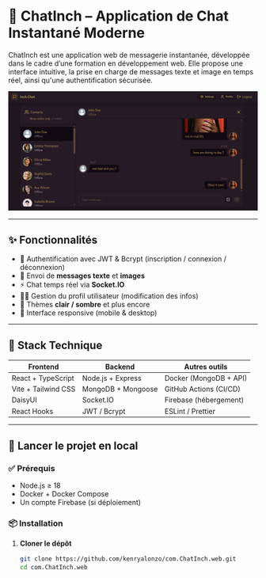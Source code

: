 # 💬 ChatInch – Application de Chat Instantané Moderne

ChatInch est une application web de messagerie instantanée, développée dans le cadre d’une formation en développement web. Elle propose une interface intuitive, la prise en charge de messages texte et image en temps réel, ainsi qu'une authentification sécurisée.

![Demo App](/frontend/public/present.png)

---

## ✨ Fonctionnalités

- 🔐 Authentification avec JWT & Bcrypt (inscription / connexion / déconnexion)
- 📩 Envoi de **messages texte** et **images**
- ⚡ Chat temps réel via **Socket.IO**
- 🧑‍💼 Gestion du profil utilisateur (modification des infos)
- 🌙 Thèmes **clair / sombre** et plus encore
- 📱 Interface responsive (mobile & desktop)

---

## 🧱 Stack Technique

| Frontend               | Backend              | Autres outils             |
|------------------------|----------------------|----------------------------|
| React + TypeScript     | Node.js + Express     | Docker (MongoDB + API)     |
| Vite + Tailwind CSS    | MongoDB + Mongoose    | GitHub Actions (CI/CD)     |
| DaisyUI                | Socket.IO             | Firebase (hébergement)     |
| React Hooks            | JWT / Bcrypt          | ESLint / Prettier          |

---

## 🚀 Lancer le projet en local

### ✅ Prérequis

- Node.js ≥ 18
- Docker + Docker Compose
- Un compte Firebase (si déploiement)

### 📦 Installation

1. **Cloner le dépôt**
   ```bash
   git clone https://github.com/kenryalonzo/com.ChatInch.web.git
   cd com.ChatInch.web
